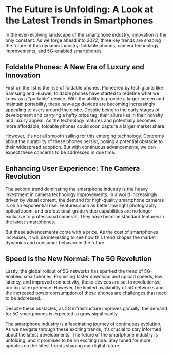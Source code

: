 # The Future is Unfolding: A Look at the Latest Trends in Smartphones

In the ever-evolving landscape of the smartphone industry, innovation is the only constant. As we forge ahead into 2022, three key trends are shaping the future of this dynamic industry: foldable phones, camera technology improvements, and 5G-enabled smartphones.

## Foldable Phones: A New Era of Luxury and Innovation

First on the list is the rise of foldable phones. Pioneered by tech giants like Samsung and Huawei, foldable phones have started to redefine what we know as a "portable" device. With the ability to provide a larger screen and maintain portability, these new-age devices are becoming increasingly appealing to users around the globe. Despite being in the early stages of development and carrying a hefty price tag, their allure lies in their novelty and luxury appeal. As the technology matures and potentially becomes more affordable, foldable phones could soon capture a larger market share.

However, it's not all smooth sailing for this emerging technology. Concerns about the durability of these phones persist, posing a potential obstacle to their widespread adoption. But with continuous advancements, we can expect these concerns to be addressed in due time.

## Enhancing User Experience: The Camera Revolution

The second trend dominating the smartphone industry is the heavy investment in camera technology improvements. In a world increasingly driven by visual content, the demand for high-quality smartphone cameras is on an exponential rise. Features such as better low light photography, optical zoom, and professional-grade video capabilities are no longer exclusive to professional cameras. They have become standard features in the latest smartphones.

But these advancements come with a price. As the cost of smartphones increases, it will be interesting to see how this trend shapes the market dynamics and consumer behavior in the future.

## Speed is the New Normal: The 5G Revolution

Lastly, the global rollout of 5G networks has sparked the trend of 5G-enabled smartphones. Promising faster download and upload speeds, low latency, and improved connectivity, these devices are set to revolutionize our digital experience. However, the limited availability of 5G networks and the increased power consumption of these phones are challenges that need to be addressed.

Despite these obstacles, as 5G infrastructure improves globally, the demand for 5G smartphones is expected to grow significantly.

The smartphone industry is a fascinating journey of continuous evolution. As we navigate through these exciting trends, it's crucial to stay informed about the latest developments. The future of the smartphone industry is unfolding, and it promises to be an exciting ride. Stay tuned for more updates on the latest trends shaping our digital future.